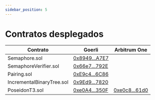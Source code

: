 ```yaml
---
sidebar_position: 5
---
```


# Contratos desplegados

| Contrato                  | Goerli                                                                                          | Arbitrum One                                                                            |
| ------------------------- | ----------------------------------------------------------------------------------------------- | --------------------------------------------------------------------------------------- |
| Semaphore.sol             | [0x8949...A7E7](https://goerli.etherscan.io/address/0x89490c95eD199D980Cdb4FF8Bac9977EDb41A7E7) |                                                                                         |
| SemaphoreVerifier.sol     | [0x66e7...792E](https://goerli.etherscan.io/address/0x66e772B0B8Ee1c24E4b6aC99A3A82C77f431792E) |                                                                                         |
| Pairing.sol               | [0xE9c4...6C86](https://goerli.etherscan.io/address/0xE9c41c912CF750D79Cf304a196d4Bc8Dfd626C86) |                                                                                         |
| IncrementalBinaryTree.sol | [0x9Ed9...7820](https://goerli.etherscan.io/address/0x9Ed9f58CA9212Ddf0377C8C4Cd089748F9337820) |                                                                                         |
| PoseidonT3.sol            | [0xe0A4...350F](https://goerli.etherscan.io/address/0xe0A452533853310C371b50Bd91BB9DCC8961350F) | [0xe0c8...61d0](https://arbiscan.io/address/0xe0c8d1e53D9Bfc9071F6564755FCFf6cC0dB61d0) |
